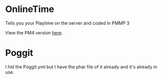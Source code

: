 # OnlineTime
Tells you your Playtime on the server and coded in PMMP 3

View the PM4 version [here](https://github.com/Silhouette-MCPE/OnlineTime/tree/PM4).

# Poggit
I hid the Poggit.yml but I have the phar file of it already and it's already in use.

